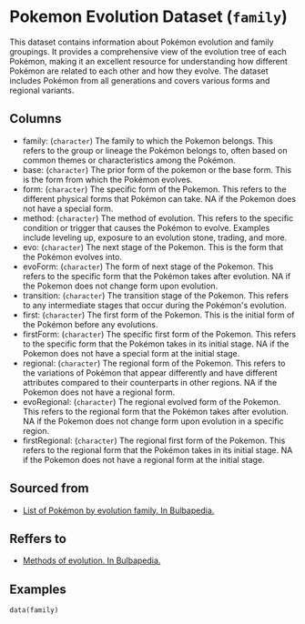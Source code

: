 # Pokemon Evolution Dataset (`family`)

This dataset contains information about Pokémon evolution and family groupings.
It provides a comprehensive view of the evolution tree of each Pokémon,
making it an excellent resource for understanding how different Pokémon are related to each other and how they evolve.
The dataset includes Pokémon from all generations and covers various forms and regional variants.


## Columns
  - family: (`character`) The family to which the Pokemon belongs. This refers to the group or lineage the Pokémon belongs to, often based on common themes or characteristics among the Pokémon.
  - base: (`character`) The prior form of the pokemon or the base form. This is the form from which the Pokémon evolves.
  - form: (`character`) The specific form of the Pokemon. This refers to the different physical forms that Pokémon can take. NA if the Pokemon does not have a special form.
  - method: (`character`) The method of evolution. This refers to the specific condition or trigger that causes the Pokémon to evolve. Examples include leveling up, exposure to an evolution stone, trading, and more.
  - evo: (`character`) The next stage of the Pokemon. This is the form that the Pokémon evolves into.
  - evoForm: (`character`) The form of next stage of the Pokemon. This refers to the specific form that the Pokémon takes after evolution. NA if the Pokemon does not change form upon evolution.
  - transition: (`character`) The transition stage of the Pokemon. This refers to any intermediate stages that occur during the Pokémon's evolution.
  - first: (`character`) The first form of the Pokemon. This is the initial form of the Pokémon before any evolutions.
  - firstForm: (`character`) The specific first form of the Pokemon. This refers to the specific form that the Pokémon takes in its initial stage. NA if the Pokemon does not have a special form at the initial stage.
  - regional: (`character`) The regional form of the Pokemon. This refers to the variations of Pokémon that appear differently and have different attributes compared to their counterparts in other regions. NA if the Pokemon does not have a regional form.
  - evoRegional: (`character`) The regional evolved form of the Pokemon. This refers to the regional form that the Pokémon takes after evolution. NA if the Pokemon does not change form upon evolution in a specific region.
  - firstRegional: (`character`) The regional first form of the Pokemon. This refers to the regional form that the Pokémon takes in its initial stage. NA if the Pokemon does not have a regional form at the initial stage.

## Sourced from
  - [List of Pokémon by evolution family. In Bulbapedia.](https://bulbapedia.bulbagarden.net/wiki/List_of_Pok%C3%A9mon_by_evolution_family)

## Reffers to
  - [Methods of evolution. In Bulbapedia.](https://bulbapedia.bulbagarden.net/wiki/Methods_of_evolution)

## Examples
```
data(family)
```
